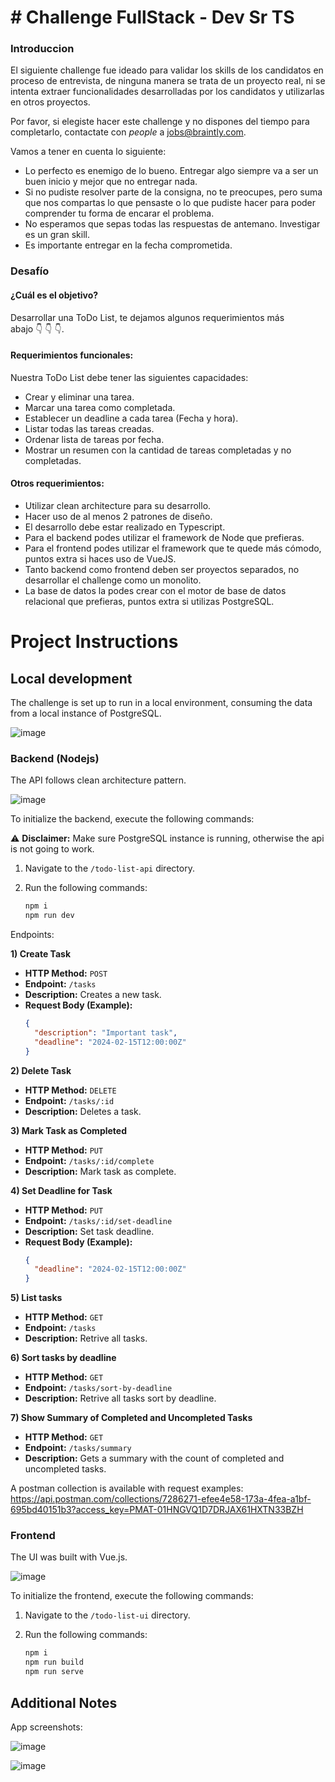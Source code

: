 # # Challenge FullStack - Dev Sr TS

  

### Introduccion

El siguiente challenge fue ideado para validar los skills de los candidatos en proceso de entrevista, de ninguna manera se trata de un proyecto real, ni se intenta extraer funcionalidades desarrolladas por los candidatos y utilizarlas en otros proyectos.

Por favor, si elegiste hacer este challenge y no dispones del tiempo para completarlo, contactate con *people* a jobs@braintly.com.

Vamos a tener en cuenta lo siguiente:

- Lo perfecto es enemigo de lo bueno. Entregar algo siempre va a ser un buen inicio y mejor que no entregar nada.
- Si no pudiste resolver parte de la consigna, no te preocupes, pero suma que nos compartas lo que pensaste o lo que pudiste hacer para poder comprender tu forma de encarar el problema.
- No esperamos que sepas todas las respuestas de antemano. Investigar es un gran skill.
- Es importante entregar en la fecha comprometida.

### Desafío
#### **¿Cuál es el objetivo?**

Desarrollar una ToDo List, te dejamos algunos requerimientos más abajo 👇 👇 👇.

#### Requerimientos funcionales:

Nuestra ToDo List debe tener las siguientes capacidades:

- Crear y eliminar una tarea.
- Marcar una tarea como completada.
- Establecer un deadline a cada tarea (Fecha y hora).
- Listar todas las tareas creadas.
- Ordenar lista de tareas por fecha.
- Mostrar un resumen con la cantidad de tareas completadas y no completadas.

#### Otros requerimientos:

- Utilizar clean architecture para su desarrollo.
- Hacer uso de al menos 2 patrones de diseño.
- El desarrollo debe estar realizado en Typescript.
- Para el backend podes utilizar el framework de Node que prefieras.
- Para el frontend podes utilizar el framework que te quede más cómodo, puntos extra si haces uso de VueJS.
- Tanto backend como frontend deben ser proyectos separados, no desarrollar el challenge como un monolito.
- La base de datos la podes crear con el motor de base de datos relacional que prefieras, puntos extra si utilizas PostgreSQL.

# Project Instructions

## Local development

The challenge is set up to run in a local environment, consuming the data from a local instance of PostgreSQL. 

![image](https://kinsta.com/wp-content/uploads/2022/02/postgres-logo.png)

### Backend (Nodejs)

The API follows clean architecture pattern.

![image](https://blog.cleancoder.com/uncle-bob/images/2012-08-13-the-clean-architecture/CleanArchitecture.jpg)

To initialize the backend, execute the following commands:

⚠️ **Disclaimer:**
Make sure PostgreSQL instance is running, otherwise the api is not going to work.

1. Navigate to the `/todo-list-api` directory.
2. Run the following commands:

    ```bash
    npm i
    npm run dev
    ```

Endpoints:

**1) Create Task**
- **HTTP Method:** `POST`
- **Endpoint:** `/tasks`
- **Description:** Creates a new task.
- **Request Body (Example):**
  ```json
  {
    "description": "Important task",
    "deadline": "2024-02-15T12:00:00Z"
  }
  ```

**2) Delete Task**
- **HTTP Method:** `DELETE`
- **Endpoint:** `/tasks/:id`
- **Description:** Deletes a task.

**3) Mark Task as Completed**
- **HTTP Method:** `PUT`
- **Endpoint:** `/tasks/:id/complete`
- **Description:** Mark task as complete.

**4) Set Deadline for Task**
- **HTTP Method:** `PUT`
- **Endpoint:** `/tasks/:id/set-deadline`
- **Description:** Set task deadline.
- **Request Body (Example):**
  ```json
  {
    "deadline": "2024-02-15T12:00:00Z"
  }
  ```

**5) List tasks**
- **HTTP Method:** `GET`
- **Endpoint:** `/tasks`
- **Description:** Retrive all tasks.

**6) Sort tasks by deadline**
- **HTTP Method:** `GET`
- **Endpoint:** `/tasks/sort-by-deadline`
- **Description:** Retrive all tasks sort by deadline.

**7) Show Summary of Completed and Uncompleted Tasks**
- **HTTP Method:** `GET`
- **Endpoint:** `/tasks/summary`
- **Description:** Gets a summary with the count of completed and uncompleted tasks.

A postman collection is available with request examples: https://api.postman.com/collections/7286271-efee4e58-173a-4fea-a1bf-695bd40151b3?access_key=PMAT-01HNGVQ1D7DRJAX61HXTN33BZH

### Frontend

The UI was built with Vue.js.

![image](https://www.arsys.es/blog/file/uploads/2020/04/01-vuejs.jpg)

To initialize the frontend, execute the following commands:
1. Navigate to the `/todo-list-ui` directory.
2. Run the following commands:

    ```bash
    npm i
	npm run build
    npm run serve
    ```
	
## Additional Notes

App screenshots:

![image](https://i.ibb.co/vk6fcmY/Captura-de-pantalla-2024-02-02-a-la-s-10-47-58.png)

![image](https://i.ibb.co/XLWk5VR/Captura-de-pantalla-2024-02-02-a-la-s-10-47-09.png)
